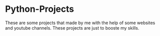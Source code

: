 # Python-Projects
These are some projects that made by me with the help of some websites and youtube channels. These projects are just to booste my skills. 

